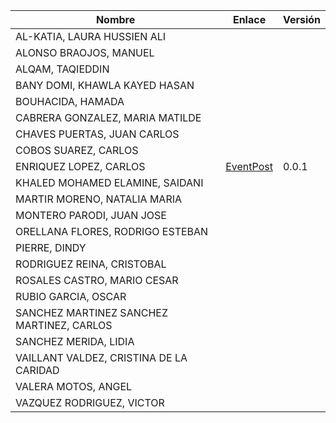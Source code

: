 | Nombre | Enlace | Versión |
|--------|--------|---------|
|AL-KATIA, LAURA HUSSIEN ALI | | | 
|ALONSO BRAOJOS, MANUEL | | | 
|ALQAM, TAQIEDDIN | | | 
|BANY DOMI, KHAWLA KAYED HASAN | | | 
|BOUHACIDA, HAMADA | | | 
|CABRERA GONZALEZ, MARIA MATILDE | | | 
|CHAVES PUERTAS, JUAN CARLOS | | | 
|COBOS SUAREZ, CARLOS | | | 
|ENRIQUEZ LOPEZ, CARLOS |[EventPost](https://github.com/carlos-el/EventPost-CCProject)|0.0.1| 
|KHALED MOHAMED ELAMINE, SAIDANI | | | 
|MARTIR MORENO, NATALIA MARIA | | | 
|MONTERO PARODI, JUAN JOSE | | | 
|ORELLANA FLORES, RODRIGO ESTEBAN | | | 
|PIERRE, DINDY | | | 
|RODRIGUEZ REINA, CRISTOBAL | | | 
|ROSALES CASTRO, MARIO CESAR | | | 
|RUBIO GARCIA, OSCAR | | | 
|SANCHEZ MARTINEZ SANCHEZ MARTINEZ, CARLOS | | | 
|SANCHEZ MERIDA, LIDIA | | | 
|VAILLANT VALDEZ, CRISTINA DE LA CARIDAD | | | 
|VALERA MOTOS, ANGEL | | | 
|VAZQUEZ RODRIGUEZ, VICTOR | | | 
